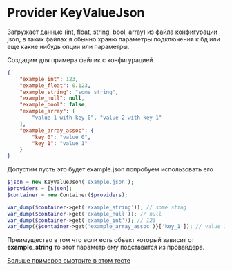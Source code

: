 # Provider KeyValueJson

Загружает данные (int, float, string, bool, array) из файла конфигурации json, в таких файлах 
я обычно храню параметры подключения к бд или еще какие нибудь опции или параметры.

Создадим для примера файлик с конфигурацией
```json
{
    "example_int": 123,
    "example_float": 0.123,
    "example_string": "some string",
    "example_null": null,
    "example_bool": false,
    "example_array": [
        "value 1 with key 0", "value 2 with key 1"
    ],
    "example_array_assoc": {
        "key 0": "value 0",
        "key 1": "value 1"
    }
}
```

Допустим пусть это будет example.json попробуем использовать его
```php
$json = new KeyValueJson('example.json');
$providers = [$json];
$container = new Container($providers);

var_dump($container->get('example_string')); // some sting
var_dump($container->get('example_null')); // null
var_dump($container->get('example_int')); // 123
var_dump({$container->get('example_array_assoc')}['key_1']); // value 1
```

Преимущество в том что если есть объект который зависит от **example_string** то этот параметр ему подставится из 
провайдера.

[Больше примеров смотрите в этом тесте](../../test/Unit/Provider/KeyValueJsonTest.php)